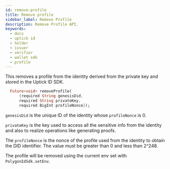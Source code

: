 ```yaml
---
id: remove-profile
title: Remove profile
sidebar_label: Remove Profile
description: Remove Profile API.
keywords:
  - docs
  - uptick id
  - holder
  - issuer
  - verifier
  - wallet sdk
  - profile
---
```


This removes a profile from the identity derived from the private key and stored in the Uptick ID SDK.

```dart
  Future<void> removeProfile(
      {required String genesisDid,
      required String privateKey,
      required BigInt profileNonce});
```

`genesisDid` is the unique ID of the identity whose `profileNonce` is 0.

`privateKey` is the key used to access all the sensitive info from the identity and also to realize operations like generating proofs.

The `profileNonce` is the nonce of the profile used from the identity to obtain the DID identifier. The value must be greater than 0 and less than 2^248.

The profile will be removed using the current env set with `PolygonIdSdk.setEnv`.
